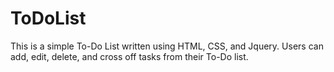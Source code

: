 # ToDoList

  This is a simple To-Do List written using HTML, CSS, and Jquery.  Users can add, edit, delete, and cross off tasks from their To-Do list.    
